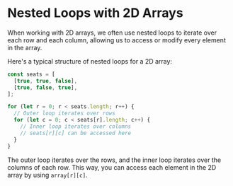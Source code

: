 # Nested Loops with 2D Arrays

When working with 2D arrays, we often use nested loops to iterate over each row and each column, allowing us to access or modify every element in the array.

Here's a typical structure of nested loops for a 2D array:

```js
const seats = [
  [true, true, false],
  [true, false, true],
];

for (let r = 0; r < seats.length; r++) {
  // Outer loop iterates over rows
  for (let c = 0; c < seats[r].length; c++) {
    // Inner loop iterates over columns
    // seats[r][c] can be accessed here
  }
}
```

The outer loop iterates over the rows, and the inner loop iterates over the columns of each row. This way, you can access each element in the 2D array by using `array[r][c]`.
